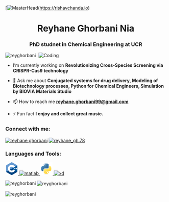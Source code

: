 [![MasterHead](https://images.immediate.co.uk/production/volatile/sites/4/2019/12/GettyImages-543487956-edit-57a87fb.jpg?quality=90&resize=460,306)(https://rishavchanda.io)
<h1 align="center">Reyhane Ghorbani Nia</h1>
<h3 align="center"> PhD studnet in Chemical Engineering at UCR </h3>
<img align="right" alt="Coding" width="400" src="https://images.immediate.co.uk/production/volatile/sites/4/2019/12/GettyImages-543487956-edit-57a87fb.jpg?quality=90&resize=460,306".

<p align="left"> <img src="https://komarev.com/ghpvc/?username=reyghorbani&label=Profile%20views&color=0e75b6&style=flat" alt="reyghorbani" /> </p>

- I’m currently working on **Revolutionizing Cross-Species Screening via CRISPR-Cas9 technology**

- 💬 Ask me about **Conjugated systems for drug delivery, Modeling of Biotechnology processes, Python for Chemical Engineers, Simulation by BIOVIA Materials Studio**

- 📫 How to reach me **reyhane.ghorbani99@gmail.com**

- ⚡ Fun fact **I enjoy and collect great music.**

<h3 align="left">Connect with me:</h3>
<p align="left">
<a href="https://linkedin.com/in/reyhane ghorbani" target="blank"><img align="center" src="https://raw.githubusercontent.com/rahuldkjain/github-profile-readme-generator/master/src/images/icons/Social/linked-in-alt.svg" alt="reyhane ghorbani" height="30" width="40" /></a>
<a href="https://instagram.com/reyhane_gh.78" target="blank"><img align="center" src="https://raw.githubusercontent.com/rahuldkjain/github-profile-readme-generator/master/src/images/icons/Social/instagram.svg" alt="reyhane_gh.78" height="30" width="40" /></a>
</p>

<h3 align="left">Languages and Tools:</h3>
<p align="left"> <a href="https://www.w3schools.com/cpp/" target="_blank" rel="noreferrer"> <img src="https://raw.githubusercontent.com/devicons/devicon/master/icons/cplusplus/cplusplus-original.svg" alt="cplusplus" width="40" height="40"/> </a> <a href="https://www.mathworks.com/" target="_blank" rel="noreferrer"> <img src="https://upload.wikimedia.org/wikipedia/commons/2/21/Matlab_Logo.png" alt="matlab" width="40" height="40"/> </a> <a href="https://www.python.org" target="_blank" rel="noreferrer"> <img src="https://raw.githubusercontent.com/devicons/devicon/master/icons/python/python-original.svg" alt="python" width="40" height="40"/> </a> <a href="https://www.adobe.com/products/xd.html" target="_blank" rel="noreferrer"> <img src="https://cdn.worldvectorlogo.com/logos/adobe-xd.svg" alt="xd" width="40" height="40"/> </a> </p>

<p><img align="left" src="https://github-readme-stats.vercel.app/api/top-langs?username=reyghorbani&show_icons=true&locale=en&layout=compact" alt="reyghorbani" /></p>

<p>&nbsp;<img align="center" src="https://github-readme-stats.vercel.app/api?username=reyghorbani&show_icons=true&locale=en" alt="reyghorbani" /></p>

<p><img align="center" src="https://github-readme-streak-stats.herokuapp.com/?user=reyghorbani&" alt="reyghorbani" /></p>
